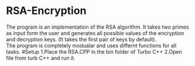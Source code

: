 # RSA-Encryption
The program is an implementation of the RSA algorithm. It takes two primes as input form the user and generates all possible values of the encryption and decryption keys. (It takes the first pair of keys by default).
<br />The program is completely modualar and uses differnt functions for all tasks.
#Setup
1.Place the RSA.CPP in the bin folder of Turbo C++
2.Open file from turb C++ and run it.
